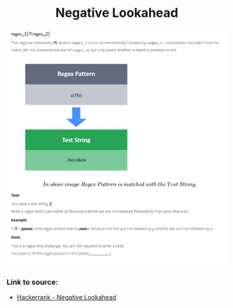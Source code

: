 <h1 align="center">Negative Lookahead</h1>

![alt text](https://raw.githubusercontent.com/matthew01lokiet/Github-repos-images/main/Other/Regex/PAEnn47k_o.png)

### Link to source: 
- <a href="https://www.hackerrank.com/challenges/negative-lookahead/problem">Hackerrank - Negative Lookahead</a>

